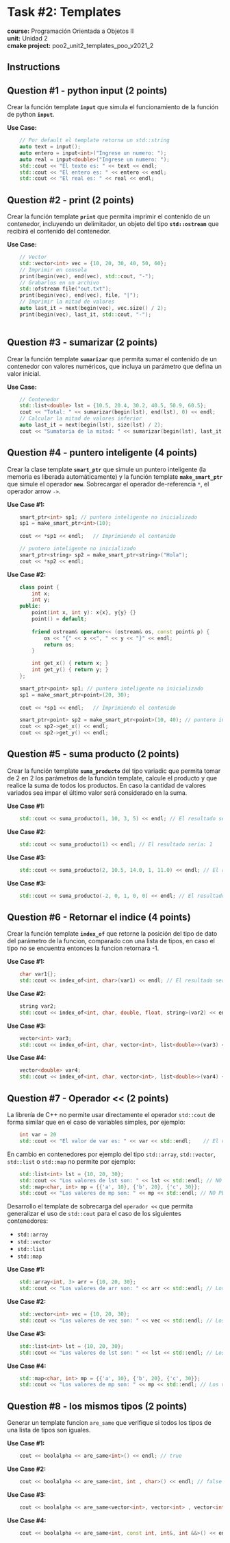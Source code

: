# Task #2: Templates  
**course:** Programación Orientada a Objetos II  
**unit:** Unidad 2  
**cmake project:** poo2_unit2_templates_poo_v2021_2
## Instructions


## Question #1 - python input (2 points)

Crear la función template **`input`** que simula el funcionamiento de la función de python **`input`**.

**Use Case:**
```cpp
    // Por default el template retorna un std::string
    auto text = input();
    auto entero = input<int>("Ingrese un numero: ");
    auto real = input<double>("Ingrese un numero: ");
    std::cout << "El texto es: " << text << endl;
    std::cout << "El entero es: " << entero << endl;
    std::cout << "El real es: " << real << endl;
```

## Question #2 - print  (2 points)

Crear la función template **`print`** que permita imprimir el contenido de un contenedor, incluyendo un delimitador, un objeto del tipo **`std::ostream`** que recibirá el contenido del contenedor.

**Use Case:**
```cpp
    // Vector
    std::vector<int> vec = {10, 20, 30, 40, 50, 60};
    // Imprimir en consola
    print(begin(vec), end(vec), std::cout, "-");
    // Grabarlos en un archivo
    std::ofstream file("out.txt");
    print(begin(vec), end(vec), file, "|");
    // Imprimir la mitad de valores
    auto last_it = next(begin(vec), vec.size() / 2);
    print(begin(vec), last_it, std::cout, "-");
    
```

## Question #3 - sumarizar (2 points)

Crear la función template **`sumarizar`** que permita sumar el contenido de un contenedor con valores numéricos, que incluya un parámetro que defina un valor inicial.

**Use Case:**
```cpp
    // Contenedor 
    std::list<double> lst = {10.5, 20.4, 30.2, 40.5, 50.9, 60.5};
    cout << "Total: " << sumarizar(begin(lst), end(lst), 0) << endl;
    // Calcular la mitad de valores inferior
    auto last_it = next(begin(lst), size(lst) / 2);
    cout << "Sumatoria de la mitad: " << sumarizar(begin(lst), last_it, 0) << endl;
```

## Question #4 - puntero inteligente (4 points)
Crear la clase template **`smart_ptr`** que simule un puntero inteligente (la memoria es liberada automáticamente) y la función template **`make_smart_ptr`** que simule el operador **`new`**. Sobrecargar el operador de-referencia `*`, el operador arrow `->`.


**Use Case #1:**
```cpp
    smart_ptr<int> sp1; // puntero inteligente no inicializado
    sp1 = make_smart_ptr<int>(10);
    
    cout << *sp1 << endl;   // Imprimiendo el contenido

    // puntero inteligente no inicializado
    smart_ptr<string> sp2 = make_smart_ptr<string>("Hola"); 
    cout << *sp2 << endl;
```

**Use Case #2:**
```cpp
    class point {
        int x;
        int y;
    public:
        point(int x, int y): x{x}, y{y} {}
        point() = default;
        
        friend ostream& operator<< (ostream& os, const point& p) {
            os << "{" << x <<", " << y << "}" << endl;
            return os;
        }

        int get_x() { return x; }
        int get_y() { return y; }
    };

    smart_ptr<point> sp1; // puntero inteligente no inicializado
    sp1 = make_smart_ptr<point>(20, 30);
    
    cout << *sp1 << endl;   // Imprimiendo el contenido

    smart_ptr<point> sp2 = make_smart_ptr<point>(10, 40); // puntero inteligente no inicializado
    cout << sp2->get_x() << endl;
    cout << sp2->get_y() << endl;
```

## Question #5 - suma producto (2 points)
Crear la función template **`suma_producto`** del tipo variadic que permita tomar de 2 en 2 los parámetros de la función template, calcule el producto y que realice la suma de todos los productos. En caso la cantidad de valores variados sea impar el último valor será considerado en la suma.

**Use Case #1:**
```cpp
    std::cout << suma_producto(1, 10, 3, 5) << endl; // El resultado seria: 25
```
**Use Case #2:**
```cpp
    std::cout << suma_producto(1) << endl; // El resultado seria: 1
```
**Use Case #3:**
```cpp
    std::cout << suma_producto(2, 10.5, 14.0, 1, 11.0) << endl; // El resultado seria: 46
```

**Use Case #3:**
```cpp
    std::cout << suma_producto(-2, 0, 1, 0, 0) << endl; // El resultado seria: 0
```

## Question #6 - Retornar el indice (4 points)
Crear la función template **`index_of`** que retorne la posición del tipo de dato del parámetro de la funcion, comparado con una lista de tipos, en caso el tipo no se encuentra entonces la funcion retornara -1.

**Use Case #1:**
```cpp
    char var1{};
    std::cout << index_of<int, char>(var1) << endl; // El resultado seria: 1 
```

**Use Case #2:**
```cpp
    string var2;
    std::cout << index_of<int, char, double, float, string>(var2) << endl; // El resultado seria: 4
```

**Use Case #3:**
```cpp
    vector<int> var3;
    std::cout << index_of<int, char, vector<int>, list<double>>(var3) << endl; // El resultado seria: 2 
```

**Use Case #4:**
```cpp
    vector<double> var4;
    std::cout << index_of<int, char, vector<int>, list<double>>(var4) << endl; // El resultado seria: -1 
```


## Question #7 - Operador << (2 points)

La librería de C++ no permite usar directamente el operador `std::cout` de forma similar que en el caso de variables simples, por ejemplo:
```cpp
    int var = 20
    std::cout << "El valor de var es: " << var << std::endl;    // El valor de var es: 20
```
En cambio en contenedores por ejemplo del tipo `std::array`, `std::vector`, `std::list` o `std::map` no permite por ejemplo:
```cpp
    std::list<int> lst = {10, 20, 30};
    std::cout << "Los valores de lst son: " << lst << std::endl; // NO PERMITIDO
    std::map<char, int> mp = {{'a', 10}, {'b', 20}, {'c', 30}};
    std::cout << "Los valores de mp son: " << mp << std::endl; // NO PERMITIDO
```
Desarrollo el template de sobrecarga del `operador <<` que permita generalizar el uso de `std::cout` para el caso de los siguientes contenedores:
- `std::array` 
- `std::vector` 
- `std::list`
- `std::map` 

**Use Case #1:**
```cpp
    std::array<int, 3> arr = {10, 20, 30};
    std::cout << "Los valores de arr son: " << arr << std::endl; // Los valores de lst son: {10, 20, 30}
```

**Use Case #2:**
```cpp
    std::vector<int> vec = {10, 20, 30};
    std::cout << "Los valores de vec son: " << vec << std::endl; // Los valores de lst son: {10, 20, 30}
```

**Use Case #3:**
```cpp
    std::list<int> lst = {10, 20, 30};
    std::cout << "Los valores de lst son: " << lst << std::endl; // Los valores de lst son: {10, 20, 30}
```

**Use Case #4:**
```cpp
    std::map<char, int> mp = {{'a', 10}, {'b', 20}, {'c', 30}};
    std::cout << "Los valores de mp son: " << mp << std::endl; // Los valores de mp son: {{a: 10}, {b: 20}, {c: 30}}
```

## Question #8 - los mismos tipos (2 points)
Generar un template funcion `are_same` que verifique si todos los tipos de una lista de tipos son iguales.

**Use Case #1:**
```cpp
    cout << boolalpha << are_same<int>() << endl; // true
```

**Use Case #2:**
```cpp
    cout << boolalpha << are_same<int, int , char>() << endl; // false
```

**Use Case #3:**
```cpp
    cout << boolalpha << are_same<vector<int>, vector<int> , vector<int>>() << endl; // true
```

**Use Case #4:**
```cpp
    cout << boolalpha << are_same<int, const int, int&, int &&>() << endl; // false
```


